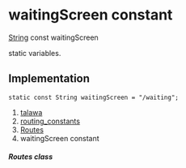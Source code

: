 
<div>

# waitingScreen constant

</div>


[String](https://api.flutter.dev/flutter/dart-core/String-class.html)
const waitingScreen



static variables.



## Implementation

``` language-dart
static const String waitingScreen = "/waiting";
```







1.  [talawa](../../index.html)
2.  [routing_constants](../../constants_routing_constants/)
3.  [Routes](../../constants_routing_constants/Routes-class.html)
4.  waitingScreen constant

##### Routes class








